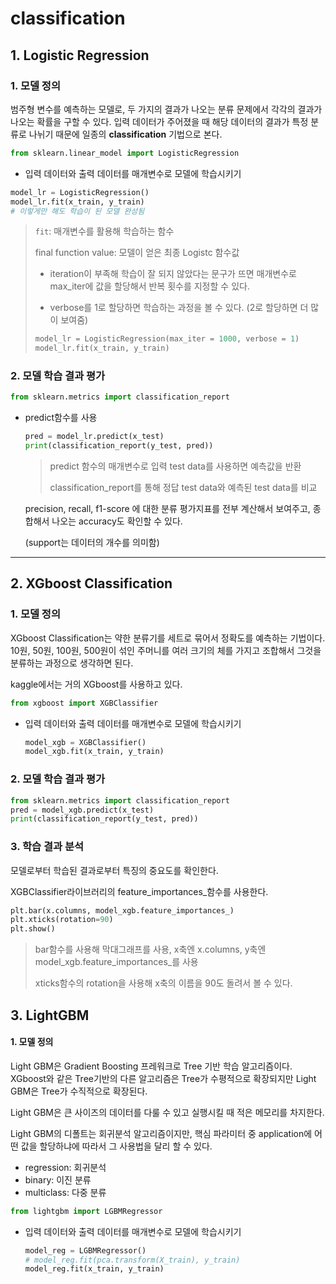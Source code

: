 # classification

## 1. Logistic Regression

### 1. 모델 정의

범주형 변수를 예측하는 모델로, 두 가지의 결과가 나오는 분류 문제에서 각각의 결과가 나오는  확률을 구할 수 있다. 입력 데이터가 주어졌을 때 해당 데이터의 결과가 특정 분류로 나뉘기 때문에 일종의 **classification** 기법으로 본다.

```python
from sklearn.linear_model import LogisticRegression
```



- 입력 데이터와 출력 데이터를 매개변수로 모델에 학습시키기

```python
model_lr = LogisticRegression()
model_lr.fit(x_train, y_train)
# 이렇게만 해도 학습이 된 모델 완성됨
```

> `fit`: 매개변수를 활용해 학습하는 함수
>
> final function value: 모델이 얻은 최종 Logistc 함수값
>
> - iteration이 부족해 학습이 잘 되지 않았다는 문구가 뜨면 매개변수로 max_iter에 값을 할당해서 반복 횟수를 지정할 수 있다.
>
> - verbose를 1로 할당하면 학습하는 과정을 볼 수 있다. (2로 할당하면 더 많이 보여줌)
>
> ```python
> model_lr = LogisticRegression(max_iter = 1000, verbose = 1)
> model_lr.fit(x_train, y_train)
> ```



### 2. 모델 학습 결과 평가

```python
from sklearn.metrics import classification_report
```

- predict함수를 사용

  ```python
  pred = model_lr.predict(x_test)
  print(classification_report(y_test, pred))
  ```

  > predict 함수의 매개변수로 입력 test data를 사용하면 예측값을 반환
  >
  > classification_report를 통해 정답 test data와 예측된 test data를 비교 

  precision, recall, f1-score 에 대한 분류 평가지표를 전부 계산해서 보여주고, 종합해서 나오는 accuracy도 확인할 수 있다.

  (support는 데이터의 개수를 의미함)



---

## 2. XGboost Classification

### 1. 모델 정의

XGboost Classification는 약한 분류기를 세트로 묶어서 정확도를 예측하는 기법이다. 10원, 50원, 100원, 500원이 섞인 주머니를 여러 크기의 체를 가지고 조합해서 그것을 분류하는 과정으로 생각하면 된다.

kaggle에서는 거의 XGboost를 사용하고 있다.

```python
from xgboost import XGBClassifier
```



- 입력 데이터와 출력 데이터를 매개변수로 모델에 학습시키기

  ```python
  model_xgb = XGBClassifier()
  model_xgb.fit(x_train, y_train)
  ```



### 2. 모델 학습 결과 평가

```python
from sklearn.metrics import classification_report
pred = model_xgb.predict(x_test)
print(classification_report(y_test, pred))
```



### 3. 학습 결과 분석

모델로부터 학습된 결과로부터 특징의 중요도를 확인한다.

XGBClassifier라이브러리의 feature_importances_함수를 사용한다.

```python
plt.bar(x.columns, model_xgb.feature_importances_)
plt.xticks(rotation=90)
plt.show()
```

> bar함수를 사용해 막대그래프를 사용, x축엔 x.columns, y축엔 model_xgb.feature_importances_를 사용
>
> xticks함수의 rotation을 사용해 x축의 이름을 90도 돌려서 볼 수 있다.



## 3. LightGBM 

#### 1. 모델 정의

Light GBM은 Gradient Boosting 프레워크로 Tree 기반 학습 알고리즘이다. XGboost와 같은 Tree기반의 다른 알고리즘은 Tree가 수평적으로 확장되지만 Light GBM은 Tree가 수직적으로 확장된다.

Light GBM은 큰 사이즈의 데이터를 다룰 수 있고 실행시킬 때 적은 메모리를 차지한다.

Light GBM의 디폴트는 회귀분석 알고리즘이지만, 핵심 파라미터 중 application에 어떤 값을 할당하냐에 따라서 그 사용법을 달리 할 수 있다.

- regression: 회귀분석
- binary: 이진 분류
- multiclass: 다중 분류

```python
from lightgbm import LGBMRegressor
```



- 입력 데이터와 출력 데이터를 매개변수로 모델에 학습시키기

  ```python
  model_reg = LGBMRegressor()
  # model_reg.fit(pca.transform(X_train), y_train)
  model_reg.fit(x_train, y_train)
  ```



